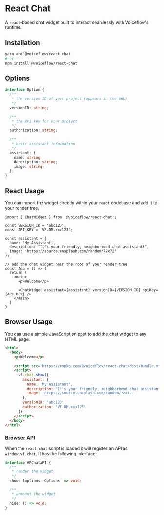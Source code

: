 # React Chat

A `react`-based chat widget built to interact seamlessly with Voiceflow's runtime.

## Installation

```sh
yarn add @voiceflow/react-chat
# or
npm install @voiceflow/react-chat
```

## Options

```ts
interface Option {
  /**
   * the version ID of your project (appears in the URL)
   */
  versionID: string;

  /**
   * the API key for your project
   */
  authorization: string;

  /**
   * basic assistant information
   */
  assistant: {
    name: string;
    description: string;
    image: string;
  };
}
```

## React Usage

You can import the widget directly within your `react` codebase and add it to your render tree.

```tsx
import { ChatWidget } from '@voiceflow/react-chat';

const VERSION_ID = 'abc123';
const API_KEY = 'VF.DM.xxx123';

const assistant = {
  name: 'My Assistant',
  description: "It's your friendly, neighborhood chat assistant!",
  image: 'https://source.unsplash.com/random/72x72'
};

// add the chat widget near the root of your render tree
const App = () => {
  return (
    <main>
      <p>Welcome</p>

      <ChatWidget assistant={assistant} versionID={VERSION_ID} apiKey={API_KEY} />
    </main>
  )
}
```

## Browser Usage

You can use a simple JavaScript snippet to add the chat widget to any HTML page.

```html
<html>
  <body>
    <p>Welcome</p>

    <script src="https://unpkg.com/@voiceflow/react-chat/dist/bundle.mjs"></script>
    <script>
      vf.chat.show({
        assistant: {
          name: 'My Assistant',
          description: "It's your friendly, neighborhood chat assistant!",
          image: 'https://source.unsplash.com/random/72x72'
        },
        versionID: 'abc123',
        authorization: 'VF.DM.xxx123'
      })
    </script>
  </body>
</html>
```

### Browser API

When the `react-chat` script is loaded it will register an API as `window.vf.chat`.
It has the following interface:

```ts
interface VFChatAPI {
  /**
   * render the widget
   */
  show: (options: Options) => void;

  /**
   * unmount the widget
   */
  hide: () => void;
}
```
